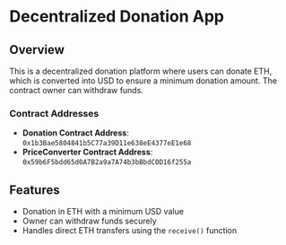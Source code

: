 # Decentralized Donation App

## Overview
This is a decentralized donation platform where users can donate ETH, which is converted into USD to ensure a minimum donation amount. 
The contract owner can withdraw funds.

### Contract Addresses
- **Donation Contract Address**: `0x1b3Bae5804841b5C77a39D11e638eE4377eE1e68`
- **PriceConverter Contract Address**: `0x59b6F5bdd65d0A7B2a9a7A74b3bBbdC0D16f255a`

## Features
- Donation in ETH with a minimum USD value
- Owner can withdraw funds securely
- Handles direct ETH transfers using the `receive()` function


